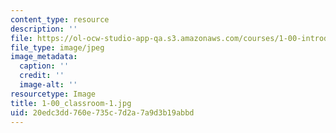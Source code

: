 ```yaml
---
content_type: resource
description: ''
file: https://ol-ocw-studio-app-qa.s3.amazonaws.com/courses/1-00-introduction-to-computers-and-engineering-problem-solving-spring-2012/20edc3dd760e735c7d2a7a9d3b19abbd_1-00_classroom-1.jpg
file_type: image/jpeg
image_metadata:
  caption: ''
  credit: ''
  image-alt: ''
resourcetype: Image
title: 1-00_classroom-1.jpg
uid: 20edc3dd-760e-735c-7d2a-7a9d3b19abbd
---
```

